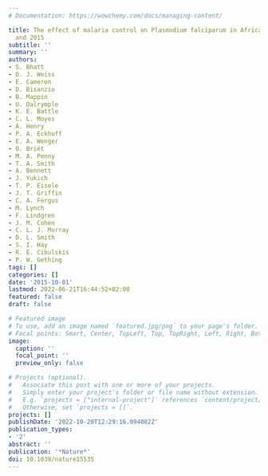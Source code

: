 ```yaml
---
# Documentation: https://wowchemy.com/docs/managing-content/

title: The effect of malaria control on Plasmodium falciparum in Africa between 2000
  and 2015
subtitle: ''
summary: ''
authors:
- S. Bhatt
- D. J. Weiss
- E. Cameron
- D. Bisanzio
- B. Mappin
- U. Dalrymple
- K. E. Battle
- C. L. Moyes
- A. Henry
- P. A. Eckhoff
- E. A. Wenger
- O. Briët
- M. A. Penny
- T. A. Smith
- A. Bennett
- J. Yukich
- T. P. Eisele
- J. T. Griffin
- C. A. Fergus
- M. Lynch
- F. Lindgren
- J. M. Cohen
- C. L. J. Murray
- D. L. Smith
- S. I. Hay
- R. E. Cibulskis
- P. W. Gething
tags: []
categories: []
date: '2015-10-01'
lastmod: 2022-06-21T16:44:52+02:00
featured: false
draft: false

# Featured image
# To use, add an image named `featured.jpg/png` to your page's folder.
# Focal points: Smart, Center, TopLeft, Top, TopRight, Left, Right, BottomLeft, Bottom, BottomRight.
image:
  caption: ''
  focal_point: ''
  preview_only: false

# Projects (optional).
#   Associate this post with one or more of your projects.
#   Simply enter your project's folder or file name without extension.
#   E.g. `projects = ["internal-project"]` references `content/project/deep-learning/index.md`.
#   Otherwise, set `projects = []`.
projects: []
publishDate: '2022-10-20T12:29:16.094082Z'
publication_types:
- '2'
abstract: ''
publication: '*Nature*'
doi: 10.1038/nature15535
---
```

